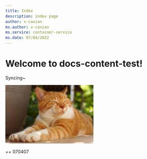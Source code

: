```yaml
---
title: Index
description: index page
author: v-caxian
ms.author: v-caxian
ms.service: container-service
ms.date: 07/04/2022
---
```


# Welcome to docs-content-test!

Syncing~

![dog](./images/cat.jpg)

++ 070407
